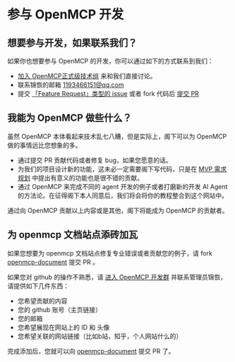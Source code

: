 # 参与 OpenMCP 开发


## 想要参与开发，如果联系我们？

如果你也想要参与 OpenMCP 的开发，你可以通过如下的方式联系到我们：

- <a href="https://qm.qq.com/cgi-bin/qm/qr?k=C6ZUTZvfqWoI12lWe7L93cWa1hUsuVT0&jump_from=webapi&authKey=McW6B1ogTPjPDrCyGttS890tMZGQ1KB3QLuG4aqVNRaYp4vlTSgf2c6dMcNjMuBD" target="_blank">加入 OpenMCP正式级技术组</a> 来和我们直接讨论。
- 联系锦恢的邮箱 1193466151@qq.com
- 提交 [「Feature Request」类型的 issue](https://github.com/LSTM-Kirigaya/openmcp-client/issues) 或者 fork 代码后 [提交 PR](https://github.com/LSTM-Kirigaya/openmcp-client/pulls)

## 我能为 OpenMCP 做些什么？

虽然 OpenMCP 本体看起来技术乱七八糟，但是实际上，阁下可以为 OpenMCP 做的事情远比您想象的多。

- 通过提交 PR 贡献代码或者修复 bug，如果您愿意的话。
- 为我们的项目设计新的功能，这未必一定需要阁下写代码，只是在 [MVP 需求规划](https://github.com/LSTM-Kirigaya/openmcp-client?tab=readme-ov-file#%E9%9C%80%E6%B1%82%E8%A7%84%E5%88%92) 中提出有意义的功能也是很不错的贡献。
- 通过 OpenMCP 来完成不同的 agent 开发的例子或者打磨新的开发 AI Agent 的方法论。在征得阁下本人同意后，我们将会将你的教程整合到这个网站中。

通过向 OpenMCP 贡献以上内容或是其他，阁下将能成为 OpenMCP 的贡献者。

## 为 openmcp 文档站点添砖加瓦

如果您想要为 openmcp 文档站点修复专业错误或者贡献您的例子，请 fork [openmcp-document](https://github.com/LSTM-Kirigaya/openmcp-document) 提交 PR 。

如果您对 github 的操作不熟悉，请 [进入 OpenMCP 开发群](https://qm.qq.com/cgi-bin/qm/qr?k=C6ZUTZvfqWoI12lWe7L93cWa1hUsuVT0&jump_from=webapi&authKey=McW6B1ogTPjPDrCyGttS890tMZGQ1KB3QLuG4aqVNRaYp4vlTSgf2c6dMcNjMuBD) 并联系管理员锦恢，请提供如下几件东西：

- 您希望贡献的内容
- 您的 github 账号（主页链接）
- 您的邮箱
- 您希望展现在网站上的 ID 和 头像
- 您希望关联的网站链接（比如b站，知乎，个人网站什么的）

完成添加后，您就可以向 [openmcp-document](https://github.com/LSTM-Kirigaya/openmcp-document) 提交 PR 了。
